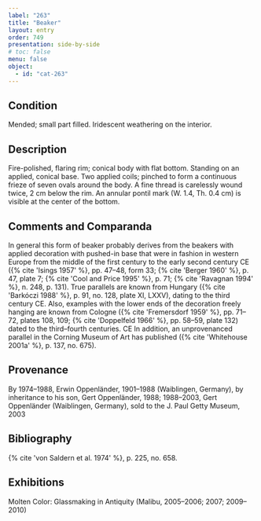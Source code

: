 ```yaml
---
label: "263"
title: "Beaker"
layout: entry
order: 749
presentation: side-by-side
# toc: false
menu: false
object:
  - id: "cat-263"
---
```


## Condition

Mended; small part filled. Iridescent weathering on the interior.

## Description

Fire-polished, flaring rim; conical body with flat bottom. Standing on an applied, conical base. Two applied coils; pinched to form a continuous frieze of seven ovals around the body. A fine thread is carelessly wound twice, 2 cm below the rim. An annular pontil mark (W. 1.4, Th. 0.4 cm) is visible at the center of the bottom.

## Comments and Comparanda

In general this form of beaker probably derives from the beakers with applied decoration with pushed-in base that were in fashion in western Europe from the middle of the first century to the early second century CE ({% cite 'Isings 1957' %}, pp. 47–48, form 33; {% cite 'Berger 1960' %}, p. 47, plate 7; {% cite 'Cool and Price 1995' %}, p. 71; {% cite 'Ravagnan 1994' %}, n. 248, p. 131). True parallels are known from Hungary ({% cite 'Barkóczi 1988' %}, p. 91, no. 128, plate XI, LXXV), dating to the third century CE. Also, examples with the lower ends of the decoration freely hanging are known from Cologne ({% cite 'Fremersdorf 1959' %}, pp. 71–72, plates 108, 109; {% cite 'Doppelfeld 1966' %}, pp. 58–59, plate 132) dated to the third–fourth centuries. CE In addition, an unprovenanced parallel in the Corning Museum of Art has published ({% cite 'Whitehouse 2001a' %}, p. 137, no. 675).

## Provenance

By 1974–1988, Erwin Oppenländer, 1901–1988 (Waiblingen, Germany), by inheritance to his son, Gert Oppenländer, 1988; 1988–2003, Gert Oppenländer (Waiblingen, Germany), sold to the J. Paul Getty Museum, 2003

## Bibliography

{% cite 'von Saldern et al. 1974' %}, p. 225, no. 658.

## Exhibitions

Molten Color: Glassmaking in Antiquity (Malibu, 2005–2006; 2007; 2009–2010)